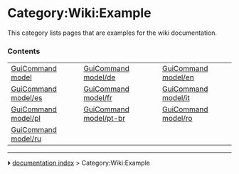 # Category:Wiki:Example
This category lists pages that are examples for the wiki documentation.

### Contents

|     |     |     |
| --- | --- | --- |
| [GuiCommand model](GuiCommand_model.md) | [GuiCommand model/de](GuiCommand_model/de.md) | [GuiCommand model/en](GuiCommand_model/en.md) |
| [GuiCommand model/es](GuiCommand_model/es.md) | [GuiCommand model/fr](GuiCommand_model/fr.md) | [GuiCommand model/it](GuiCommand_model/it.md) |
| [GuiCommand model/pl](GuiCommand_model/pl.md) | [GuiCommand model/pt-br](GuiCommand_model/pt-br.md) | [GuiCommand model/ro](GuiCommand_model/ro.md) |
| [GuiCommand model/ru](GuiCommand_model/ru.md) |



---
⏵ [documentation index](../README.md) > Category:Wiki:Example
